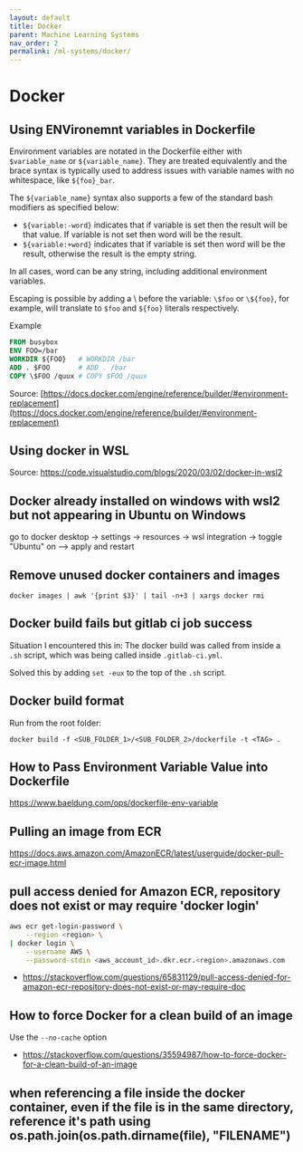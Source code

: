 ```yaml
---
layout: default
title: Docker
parent: Machine Learning Systems
nav_order: 2
permalink: /ml-systems/docker/
---
```


# Docker

## Using ENVironemnt variables in Dockerfile

Environment variables are notated in the Dockerfile either with `$variable_name` or `${variable_name}`. They are treated equivalently and the brace syntax is typically used to address issues with variable names with no whitespace, like `${foo}_bar`.

The `${variable_name}` syntax also supports a few of the standard bash modifiers as specified below:

- `${variable:-word}` indicates that if variable is set then the result will be that value. If variable is not set then word will be the result.
- `${variable:+word}` indicates that if variable is set then word will be the result, otherwise the result is the empty string.

In all cases, word can be any string, including additional environment variables.

Escaping is possible by adding a \ before the variable: `\$foo` or `\${foo}`, for example, will translate to `$foo` and `${foo}` literals respectively.

Example
```Dockerfile
FROM busybox
ENV FOO=/bar
WORKDIR ${FOO}   # WORKDIR /bar
ADD . $FOO       # ADD . /bar
COPY \$FOO /quux # COPY $FOO /quux
```

Source: [https://docs.docker.com/engine/reference/builder/#environment-replacement](https://docs.docker.com/engine/reference/builder/#environment-replacement)

## Using docker in WSL

Source: https://code.visualstudio.com/blogs/2020/03/02/docker-in-wsl2

## Docker already installed on windows with wsl2 but not appearing in Ubuntu on Windows

go to docker desktop -> settings -> resources -> wsl integration -> toggle "Ubuntu" on --> apply and restart

## Remove unused docker containers and images

`docker images | awk '{print $3}' | tail -n+3 | xargs docker rmi`

## Docker build fails but gitlab ci job success

Situation I encountered this in: The docker build was called from inside a `.sh` script, which was being called inside `.gitlab-ci.yml`.

Solved this by adding `set -eux` to the top of the `.sh` script.

## Docker build format

Run from the root folder:

`docker build -f <SUB_FOLDER_1>/<SUB_FOLDER_2>/dockerfile -t <TAG> .`

## How to Pass Environment Variable Value into Dockerfile

https://www.baeldung.com/ops/dockerfile-env-variable

## Pulling an image from ECR

https://docs.aws.amazon.com/AmazonECR/latest/userguide/docker-pull-ecr-image.html

## pull access denied for Amazon ECR, repository does not exist or may require 'docker login'

```bash
aws ecr get-login-password \
    --region <region> \
| docker login \
    --username AWS \
    --password-stdin <aws_account_id>.dkr.ecr.<region>.amazonaws.com
```

- https://stackoverflow.com/questions/65831129/pull-access-denied-for-amazon-ecr-repository-does-not-exist-or-may-require-doc

## How to force Docker for a clean build of an image

Use the `--no-cache` option

- https://stackoverflow.com/questions/35594987/how-to-force-docker-for-a-clean-build-of-an-image

## when referencing a file inside the docker container, even if the file is in the same directory, reference it's path using os.path.join(os.path.dirname(__file__), "FILENAME")